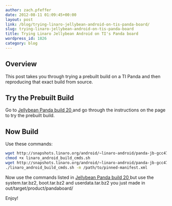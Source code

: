 ```yaml
---
author: zach.pfeffer
date: 2012-08-11 01:09:45+00:00
layout: post
link: /blog/trying-linaro-jellybean-android-on-tis-panda-board/
slug: trying-linaro-jellybean-android-on-tis-panda-board
title: Trying Linaro Jellybean Android on TI's Panda board
wordpress_id: 1826
category: blog
---
```


## Overview

This post takes you through trying a prebuilt build on a TI Panda and then reproducing that exact build from source.

## Try the Prebuilt Build

Go to [Jellybean Panda build 20 ]() and go through the instructions on the page to try the prebuilt build.

## Now Build

Use these commands:

```bash
wget http://snapshots.linaro.org/android/~linaro-android/panda-jb-gcc47-tilt-stable-blob/20/linaro_android_build_cmds.sh
chmod +x linaro_android_build_cmds.sh
wget http://snapshots.linaro.org/android/~linaro-android/panda-jb-gcc47-tilt-stable-blob/20/pinned-manifest.xml
./linaro_android_build_cmds.sh -m /path/to/pinned-manifest.xml
```

Now use the commands listed in [Jellybean Panda build 20 ]() but use the system.tar.bz2, boot.tar.bz2 and userdata.tar.bz2 you just made in out/target/product/pandaboard/

Enjoy!
